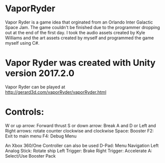 # VaporRyder

Vapor Ryder is a game idea that orginated from an Orlando Inter Galactic Space Jam. The game couldn't be finished due to the programmer dropping out at the end of the first day. I took the audio assets created by Kyle Williams and the art assets created by myself and programmed the game myself using C#.

# Vapor Ryder was created with Unity version 2017.2.0
Vapor Ryder can be played at http://gerard3d.com/vaporRyder/vaporRyder.html
 
# Controls:
W or up arrow: Forward thrust
S or down arrow: Break
A and D or Left and Right arrows: rotate counter clockwise and clockwise
Space: Booster
F2: Exit to main menu
F4: Debug Menu
 
An Xbox 360/One Controller can also be used
D-Pad: Menu Navigation
Left Analog Stick: Rotate ship
Left Trigger: Brake
Right Trigger: Accelerate
A: Select/Use Booster Pack
